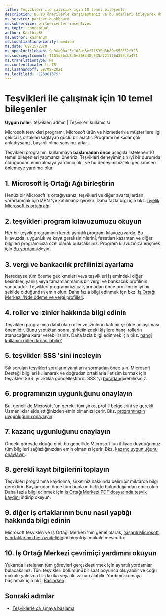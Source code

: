 ```yaml
---
title: Teşvikleri ile çalışmak için 10 temel bileşenler
description: Bu 10 önerilerle karşılaşmanız ve bu adımları izleyerek daha fazla ödemeler elde edin.
ms.service: partner-dashboard
ms.subservice: partnercenter-incentives
ms.topic: conceptual
author: Karthic83
ms.author: kashanum
ms.localizationpriority: medium
ms.date: 09/15/2020
ms.openlocfilehash: 9e90a90a25c1d8ad5ef71535d3b89e558352f328
ms.sourcegitcommit: 1161d5bcb345e368348c535a7211f0d353c5a471
ms.translationtype: MT
ms.contentlocale: tr-TR
ms.lasthandoff: 09/09/2021
ms.locfileid: "123961375"
---
```

# <a name="the-10-essentials-for-working-with-incentives"></a>Teşvikleri ile çalışmak için 10 temel bileşenler

**Uygun roller**: teşvikleri admin | Teşvikleri kullanıcısı

Microsoft teşvikleri programı, Microsoft ürün ve hizmetleriyle müşterilere ilgi çekici iş ortakları sağlayan güçlü bir araçtır. Programı ne kadar çok anladıysanız, başarılı olma şansınız artar.

Teşvikleri programını kullanmaya **başlamadan önce** aşağıda listelenen 10 temel bileşenleri yapmanızı öneririz. Teşvikleri deneyiminizin iyi bir durumda olduğundan emin olmaya yardımcı olur ve bu deneyiminizdeki gecikmeleri önlemeye yardımcı olur.

## <a name="1-join-the-microsoft-partner-network"></a>1. Microsoft İş Ortağı Ağı birleştirin

Henüz bir Microsoft iş ortağıysanız, teşvikleri ve diğer avantajlardan yararlanmak için MPN 'ye katılmanız gerekir. Daha fazla bilgi için bkz. [üyelik Microsoft iş ortağı ağı](https://partner.microsoft.com/membership).

## <a name="2-read-your-incentives-program-guide"></a>2. teşvikleri program kılavuzumuzu okuyun

Her bir teşvik programının kendi ayrıntılı program kılavuzu vardır. Bu kılavuzda, uygunluk ve kayıt gereksinimlerini, fırsatları kazantan ve diğer bilgileri programınıza özel olarak bulacaksınız. Program kılavuzınıza erişmek için [Bu yordamı](incentives-determined-your-program-eligibility.md#determining-your-program-eligibility)izleyin.

## <a name="3-set-up-your-tax-and-banking-profile"></a>3. vergi ve bankacılık profilinizi ayarlama

Neredeyse tüm ödeme gecikmeleri veya teşvikleri işlemindeki diğer kesintiler, yanlış veya tamamlanmamış bir vergi ve bankacılık profilinin sonucudur. Teşvikleri programınızı çalıştırmadan önce profilinizin iyi bir şekilde olduğundan emin olun. Daha fazla bilgi edinmek için bkz. [Iş Ortağı Merkezi 'Nde ödeme ve vergi profilleri](incentives-create-and-manage-your-payout-and-tax-profiles.md).

## <a name="4-learn-about-roles-and-permissions"></a>4. roller ve izinler hakkında bilgi edinin

Teşvikleri programına dahil olan roller ve izinlerin katı bir şekilde anlaşılması önemlidir. Bunu yaptıktan sonra, şirketinizdeki kişilere hangi rollerin atanacağına karar verebilirsiniz. Daha fazla bilgi edinmek için bkz. [hangi kullanıcı rolleri kullanılabilir?](incentives-faq.yml#what-user-roles-are-available-)

## <a name="5-review-the-incentives-faq"></a>5. teşvikleri SSS 'sini inceleyin

Sık sorulan teşvikleri soruların yanıtlarını sormadan önce alın. Microsoft Desteği bilgileri kullanarak ve doğrudan ortaklarla iletişim kurmak için teşvikleri SSS 'yi sıklıkla güncelleştiririz. SSS 'yi [buradan](incentives-faq.yml)görebilirsiniz.

## <a name="6-confirm-your-program-eligibility"></a>6. programınızın uygunluğunu onaylayın

Bu, genellikle Microsoft 'un gerekli tüm şirket profili belgelerini ve gerekli Uzmanlıklar elde ettiğinizden emin olmanızı içerir. Bkz. [programınızın uygunluğunu onaylayın](incentives-determined-your-program-eligibility.md).

## <a name="7-confirm-your-earnings-eligibility"></a>7. kazanç uygunluğunu onaylayın

Önceki görevde olduğu gibi, bu genellikle Microsoft 'un ihtiyaç duyduğumuz tüm bilgileri sağladığınızdan emin olmanızı içerir. Bkz. [kazanç uygunluğunu onaylayın](incentives-confirm-your-earnings-eligibility.md).

## <a name="8-gather-the-necessary-enrollment-information"></a>8. gerekli kayıt bilgilerini toplayın

Teşvikleri programına kaydolma, şirketiniz hakkında belirli bir miktarda bilgi gerektirir. Başlamadan önce tüm bunların birlikte bulunduğundan emin olun. Daha fazla bilgi edinmek için [Iş Ortağı Merkezi PDF dosyasında teşvik kaydını](https://assetsprod.microsoft.com/partner-center-incentives-enrollment.pdf) indirip okuyun.

## <a name="9-learn-how-other-partners-do-it"></a>9. diğer iş ortaklarının bunu nasıl yaptığı hakkında bilgi edinin

Microsoft teşvikleri ve Iş Ortağı Merkezi 'nin genel olarak, [başarılı Microsoft iş ortaklarının beş özniteliği](https://www.microsoft.com/en-us/us-partner-blog/2019/08/29/the-five-attributes-of-successful-microsoft-partners/)gibi birçok iyi makale mevcuttur.

## <a name="10-read-the-partner-center-online-help"></a>10. Iş Ortağı Merkezi çevrimiçi yardımını okuyun

Yukarıda listelenen tüm görevleri gerçekleştirmek için ayrıntılı yordamlar bulacaksınız. Tüm teşvikleri bölümünü bir saat boyunca okuyabilir ve çoğu makale yalnızca bir dakika veya iki zaman alabilir. Yardımı okumaya başlamak için bkz. [Başlarken](incentives-get-started-intro.md).

## <a name="next-steps"></a>Sonraki adımlar

- [Teşviklerle çalışmaya başlama](incentives-get-started-intro.md)
